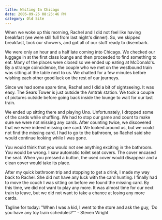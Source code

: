 ```yaml
---
title: Waiting In Chicago
date: 2005-09-25 08:25:46 PM
category: Old Site
---
```


When we woke up this morning, Rachel and I did not feel like having breakfast (we were still full from last night's dinner). So, we skipped breakfast, took our showers, and got all of our stuff ready to disembark.

We were only an hour and a half late coming into Chicago. We checked our luggage in at the first class lounge and then proceeded to find something to eat. Many of the places were closed so we ended up eating at McDonald's. By a strange coincidence, the couple who we met on the westbound train was sitting at the table next to us. We chatted for a few minutes before wishing each other good luck on the rest of our journeys.

Since we had some spare time, Rachel and I did a bit of sightseeing. It was easy. The Sears Tower is just outside the Amtrak station. We took a couple of pictures outside before going back inside the lounge to wait for our last train.

We ended up sitting there and playing Uno. Unfortunately, I dropped some of the cards while shuffling. We had to stop our game and count to make sure we were not missing any cards. After counting twice, we discovered that we were indeed missing one card. We looked around us, but we could not find the missing card. I had to go to the bathroom, so Rachel said she would continue looking while I was gone.

You would think that you would not see anything exciting in the bathroom. You would be wrong. I saw automatic toilet seat covers. The cover encased the seat. When you pressed a button, the used cover would disappear and a clean cover would take its place.

After my quick bathroom trip and stopping to get a drink, I made my way back to Rachel. She did not have any luck with the card hunting. I finally had to move the couch I was sitting on before we found the missing card. By this time, we did not want to play any more. It was almost time for our next train to leave, but we did not want to take a chance at losing any more cards.

Tagline for today: "When I was a kid, I went to the store and ask the guy, 'Do you have any toy train schedules?'" - Steven Wright
